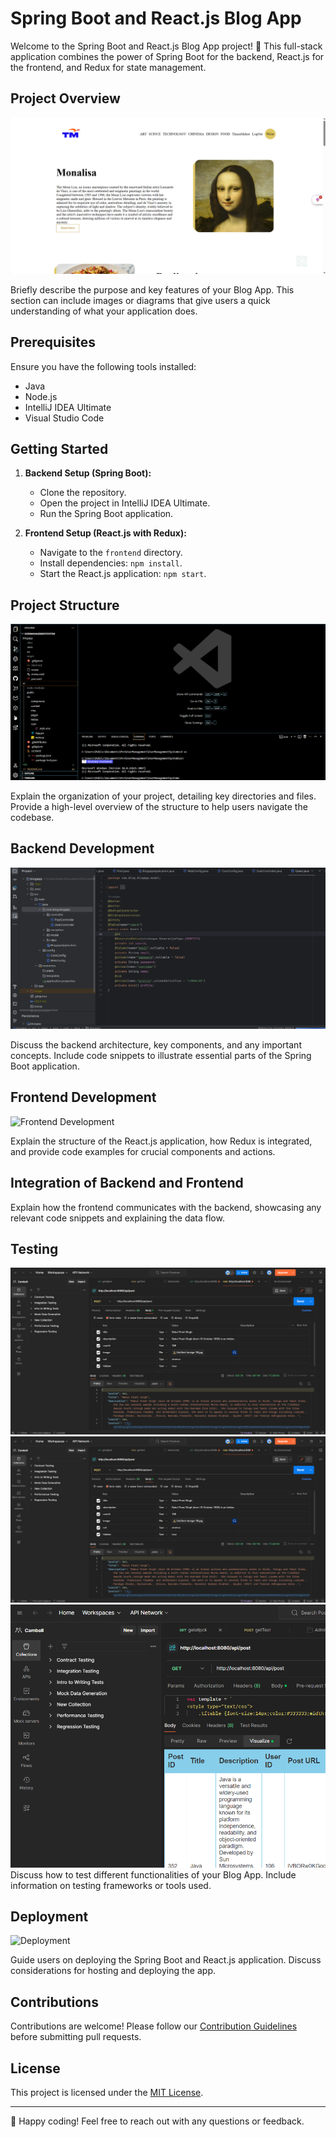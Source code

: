 # Spring Boot and React.js Blog App

Welcome to the Spring Boot and React.js Blog App project! 🚀 This full-stack application combines the power of Spring Boot for the backend, React.js for the frontend, and Redux for state management.

## Project Overview

![Project Overview](./Util/Screenshot%202024-01-13%20235949.png)

Briefly describe the purpose and key features of your Blog App. This section can include images or diagrams that give users a quick understanding of what your application does.

## Prerequisites

Ensure you have the following tools installed:

- Java
- Node.js
- IntelliJ IDEA Ultimate
- Visual Studio Code

## Getting Started

1. **Backend Setup (Spring Boot):**
   - Clone the repository.
   - Open the project in IntelliJ IDEA Ultimate.
   - Run the Spring Boot application.

2. **Frontend Setup (React.js with Redux):**
   - Navigate to the `frontend` directory.
   - Install dependencies: `npm install`.
   - Start the React.js application: `npm start`.

## Project Structure

![Project Structure](./Util/FolderStucture.png)

Explain the organization of your project, detailing key directories and files. Provide a high-level overview of the structure to help users navigate the codebase.

## Backend Development

![Backend Development](./Util/BackendStucture.png)

Discuss the backend architecture, key components, and any important concepts. Include code snippets to illustrate essential parts of the Spring Boot application.

## Frontend Development

![Frontend Development](./images/frontend-development.png)

Explain the structure of the React.js application, how Redux is integrated, and provide code examples for crucial components and actions.

## Integration of Backend and Frontend

Explain how the frontend communicates with the backend, showcasing any relevant code snippets and explaining the data flow.

## Testing

![Testing](./Util/Api%20testing.png)
![Testing2](./Util/Screenshot%202024-01-13%20035335.png)
![Testng3](./Util/Screenshot%202024-01-13%20044539.png)
Discuss how to test different functionalities of your Blog App. Include information on testing frameworks or tools used.

## Deployment

![Deployment](./images/deployment.png)

Guide users on deploying the Spring Boot and React.js application. Discuss considerations for hosting and deploying the app.

## Contributions

Contributions are welcome! Please follow our [Contribution Guidelines](CONTRIBUTING.md) before submitting pull requests.

## License

This project is licensed under the [MIT License](LICENSE).

---

🚀 Happy coding! Feel free to reach out with any questions or feedback.
